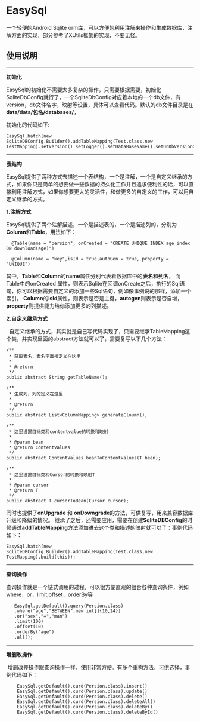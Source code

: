 # **EasySql**
一个轻便的Android Sqlite orm库，可以方便的利用注解来操作和生成数据库，注解方面的实现，部分参考了XUtils框架的实现，不要见怪。

**使用说明**
--------


----------


**初始化**

EasySql的初始化不需要太多复杂的操作，只需要根据需要，初始化SqliteDbConfig就行了，一个SqliteDbConfig对应着本地的一个db文件，有version，db文件名字，映射等设置，具体可以查看代码。默认的db文件目录是在
**data/data/包名/databases/**，

初始化的代码如下:

    EasySql.hatch(new SqliteDBConfig.Builder().addTableMapping(Test.class,new TestMapping).setVersion().setLogger().setDataBaseName().setOnDbVersionChangeListener().build(this));


----------


**表结构**

   EasySql提供了两种方式去描述一个表结构，一个是注解，一个是自定义继承的方式，如果你只是简单的想要做一些数据的持久化工作并且追求便利性的话，可以直接利用注解方式，如果你想要更大的灵活性，和做更多的自定义的工作，可以用自定义继承的方式。
    
**1.注解方式**

   EasySql提供了两个注解描述，一个是描述表的，一个是描述列的，分别为**Column**和**Table**，用法如下：
   

      @Table(name = "persion", onCreated = "CREATE UNIQUE INDEX age_index ON download(age)")
      
      @Column(name = "key",isId = true,autoGen = true, property = "UNIQUE")
      
其中，**Table**和**Column**的**name**属性分别代表着数据库中的**表名**和**列名**，
而Table中的onCreated 属性，则表示Sqlite在回调onCreate之后，执行的Sql语句，你可以根据需要自定义的添加一些Sql语句，例如像事例说的那样，添加一个索引。
**Column**的**isId**属性，则表示是否是主键，**autogen**则表示是否自增，**property**则提供能力给你添加更多的列描述。

**2.自定义继承方式**

   自定义继承的方式，其实就是自己写代码实现了，只需要继承TableMapping这个类，并实现里面的abstract方法就可以了，需要复写以下几个方法：

    /**
     * 获取表名，表名字直接定义在这里
     *
     * @return
     */
    public abstract String getTableName();
    
    /**
     * 生成列，列的定义在这里
     *
     * @return
     */
    public abstract List<ColumnMapping> generateCloumn();
    
    /**
     * 这里设置目标类和contentvalue的转换和映射
     *
     * @param bean
     * @return ContentValues
     */
    public abstract ContentValues beanToContentValues(T bean);
    
    /**
     * 这里设置目标类和Cursor的转换和映射T
     *
     * @param cursor
     * @return T
     */
    public abstract T cursorToBean(Cursor cursor);

同时也提供了**onUpgrade** 和 **onDowngrade**的方法，可供复写，用来兼容数据库升级和降级的情况。
继承了之后，还需要应用，需要在创建**SqliteDBConfig**的时候通过**addTableMapping**方法添加进去这个类和描述的映射就可以了：事例代码如下：

    EasySql.hatch(new SqliteDBConfig.Builder().addTableMapping(Test.class,new TestMapping).build(this));
   


----------

**查询操作**

查询操作就是一个链式调用的过程，可以很方便直观的组合各种查询条件，例如where，or，limit,offset，orderBy等

       EasySql.getDefault().query(Persion.class)
       .where("age","BETWEEN",new int[]{10,24})
       .or("sex","=","man")
       .limit(100)
       .offset(10)
       .orderBy("age")
       .all();
    


----------
**增删改操作**

  增删改差操作跟查询操作一样，使用非常方便。有多个重构方法，可供选择，事例代码如下：
   

        EasySql.getDefault().curd(Persion.class).insert()
        EasySql.getDefault().curd(Persion.class).update()
        EasySql.getDefault().curd(Persion.class).delete()
        EasySql.getDefault().curd(Persion.class).deleteAll()
        EasySql.getDefault().curd(Persion.class).deleteBy()
        EasySql.getDefault().curd(Persion.class).deleteById()
